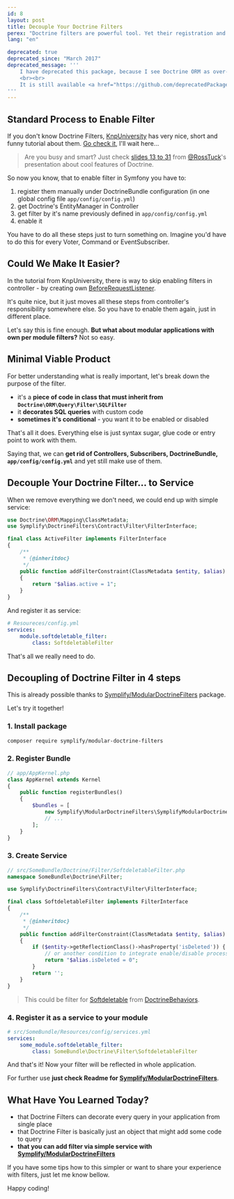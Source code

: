 ```yaml
---
id: 8
layout: post
title: Decouple Your Doctrine Filters
perex: "Doctrine filters are powerful tool. Yet their registration and management are bit overcomplicated. Today I will show you how to decouple them to standalone services that can take care of everything you need." 
lang: "en"

deprecated: true
deprecated_since: "March 2017"
deprecated_message: '''
    I have deprecated this package, because I see Doctrine ORM as over-complex tool not useful for new projects - <strong><a href="/blog/2017/03/27/why-is-doctrine-dying/">read a post here</a></strong>.
    <br><br>
    It is still available <a href="https://github.com/deprecatedPackages/DoctrineFilters">here for inspiration</a> though.
'''
---
```


## Standard Process to Enable Filter

If you don't know Doctrine Filters, [KnpUniversity](https://knpuniversity.com/) has very nice, short and funny tutorial about them. [Go check it](https://knpuniversity.com/screencast/doctrine-queries/filters), I'll wait here...

> Are you busy and smart? Just check [slides 13 to 31](http://www.slideshare.net/rosstuck/extending-doctrine-2-for-your-domain-model-13257781/13) from [@RossTuck](https://twitter.com/rosstuck)'s presentation about cool features of Doctrine.

So now you know, that to enable filter in Symfony you have to:

1. register them manually under DoctrineBundle configuration (in one global config file `app/config/config.yml`)
2. get Doctrine's EntityManager in Controller
3. get filter by it's name previously defined in `app/config/config.yml`
4. enable it

You have to do all these steps just to turn something on. Imagine you'd have to do this for every Voter, Command or EventSubscriber. 


## Could We Make It Easier?

In the tutorial from KnpUniversity, there is way to skip enabling filters in controller - by creating own [BeforeRequestListener](https://knpuniversity.com/screencast/doctrine-queries/filters#enabling-a-filter-globally). 

It's quite nice, but it just moves all these steps from controller's responsibility somewhere else. So you have to enable them again, just in different place.

Let's say this is fine enough. **But what about modular applications with own per module filters?** Not so easy.


## Minimal Viable Product

For better understanding what is really important, let's break down the purpose of the filter. 

- it's a **piece of code in class that must inherit from `Doctrine\ORM\Query\Filter\SQLFilter`**
- it **decorates SQL queries** with custom code
- **sometimes it's conditional** - you want it to be enabled or disabled

That's all it does. Everything else is just syntax sugar, glue code or entry point to work with them.
 
Saying that, we can **get rid of Controllers, Subscribers, DoctrineBundle, `app/config/config.yml`** and yet still make use of them. 


## Decouple Your Doctrine Filter... to Service

When we remove everything we don't need, we could end up with simple service:

```php
use Doctrine\ORM\Mapping\ClassMetadata;
use Symplify\DoctrineFilters\Contract\Filter\FilterInterface;

final class ActiveFilter implements FilterInterface
{
    /**
     * {@inheritdoc}
     */
    public function addFilterConstraint(ClassMetadata $entity, $alias)
    {
        return "$alias.active = 1";
    }
}
```

And register it as service:

```yaml
# Resoureces/config.yml
services:
    module.softdeletable_filter:
        class: SoftdeletableFilter
```

That's all we really need to do.

## Decoupling of Doctrine Filter in 4 steps

This is already possible thanks to [Symplify/ModularDoctrineFilters](https://github.com/Symplify/ModularDoctrineFilters) package.

Let's try it together!

### 1. Install package

```bash
composer require symplify/modular-doctrine-filters
```

### 2. Register Bundle

```php
// app/AppKernel.php
class AppKernel extends Kernel
{
    public function registerBundles()
    {
        $bundles = [
            new Symplify\ModularDoctrineFilters\SymplifyModularDoctrineFiltersBundle(),
            // ...
        ];
    }
}
```

### 3. Create Service

```php
// src/SomeBundle/Doctrine/Filter/SoftdeletableFilter.php
namespace SomeBundle\Doctrine\Filter;

use Symplify\DoctrineFilters\Contract\Filter\FilterInterface;

final class SoftdeletableFilter implements FilterInterface
{
    /**
     * {@inheritdoc}
     */
    public function addFilterConstraint(ClassMetadata $entity, $alias)
    {
        if ($entity->getReflectionClass()->hasProperty('isDeleted')) { 
            // or another condition to integrate enable/disable process
            return "$alias.isDeleted = 0";
        }
        return '';
    }
}
```

> This could be filter for [Softdeletable](https://github.com/KnpLabs/DoctrineBehaviors#softDeletable) from [DoctrineBehaviors](https://github.com/KnpLabs/DoctrineBehaviors).

### 4. Register it as a service to your module

```yaml
# src/SomeBundle/Resources/config/services.yml
services:
    some_module.softdeletable_filter:
        class: SomeBundle\Doctrine\Filter\SoftdeletableFilter
```

And that's it! Now your filter will be reflected in whole application.

For further use **just check Readme for [Symplify/ModularDoctrineFilters](https://github.com/Symplify/ModularDoctrineFilters)**.


## What Have You Learned Today?

- that Doctrine Filters can decorate every query in your application from single place
- that Doctrine Filter is basically just an object that might add some code to query
- **that you can add filter via simple service with [Symplify/ModularDoctrineFilters](https://github.com/Symplify/ModularDoctrineFilters)**   

If you have some tips how to this simpler or want to share your experience with filters, just let me know bellow.

Happy coding!
